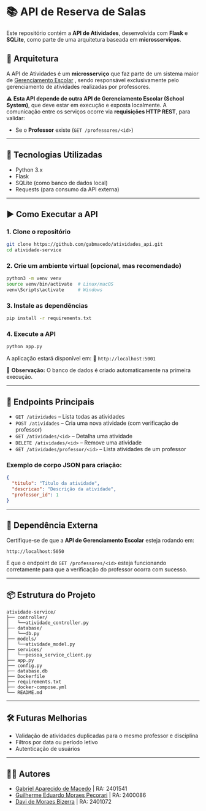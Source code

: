 # 📚 API de Reserva de Salas

Este repositório contém a **API de Atividades**, desenvolvida com **Flask** e **SQLite**, como parte de uma arquitetura baseada em **microsserviços**.

## 🧩 Arquitetura

A API de Atividades é um **microsserviço** que faz parte de um sistema maior de [Gerenciamento Escolar](https://github.com/gabmacedo/schoolSystem_API.git)
, sendo responsável exclusivamente pelo gerenciamento de atividades realizadas por professores.

⚠️ **Esta API depende de outra API de Gerenciamento Escolar (School System)**, que deve estar em execução e exposta localmente. A comunicação entre os serviços ocorre via **requisições HTTP REST**, para validar:

- Se o **Professor** existe (`GET /professores/<id>`)

---

## 🚀 Tecnologias Utilizadas

- Python 3.x
- Flask
- SQLite (como banco de dados local)
- Requests (para consumo da API externa)

---

## ▶️ Como Executar a API

### 1. Clone o repositório

```bash
git clone https://github.com/gabmacedo/atividades_api.git
cd atividade-service
```

### 2. Crie um ambiente virtual (opcional, mas recomendado)

```bash
python3 -m venv venv
source venv/bin/activate  # Linux/macOS
venv\Scripts\activate     # Windows
```

### 3. Instale as dependências

```bash
pip install -r requirements.txt
```

### 4. Execute a API

```bash
python app.py
```

A aplicação estará disponível em:
📍 `http://localhost:5001`

📝 **Observação:** O banco de dados é criado automaticamente na primeira execução.

---

## 📡 Endpoints Principais

- `GET /atividades` – Lista todas as atividades
- `POST /atividades` – Cria uma nova atividade (com verificação de professor)
- `GET /atividades/<id>` – Detalha uma atividade
- `DELETE /atividades/<id>` – Remove uma atividade
- `GET /atividades/professor/<id>` – Lista atividades de um professor

### Exemplo de corpo JSON para criação:

```json
{
  "titulo": "Titulo da atividade",
  "descricao": "Descrição da atividade",
  "professor_id": 1
}
```

---

## 🔗 Dependência Externa

Certifique-se de que a **API de Gerenciamento Escolar** esteja rodando em:

```
http://localhost:5050
```

E que o endpoint de `GET /professores/<id>` esteja funcionando corretamente para que a verificação do professor ocorra com sucesso.

---

## 📦 Estrutura do Projeto

```
atividade-service/
├── controller/
│   └──atividade_controller.py
├── database/
│   └──db.py
├── models/
│   └──atividade_model.py
├── services/
│   └──pessoa_service_client.py
├── app.py
├── config.py
├── database.db
├── Dockerfile
├── requirements.txt
├── docker-compose.yml
└── README.md
```

---

## 🛠️ Futuras Melhorias

- Validação de atividades duplicadas para o mesmo professor e disciplina
- Filtros por data ou período letivo
- Autenticação de usuários

---

## 🧑‍💻 Autores

- [Gabriel Aparecido de Macedo](https://github.com/gabmacedo) | RA: 2401541  
- [Guilherme Eduardo Moraes Pecorari](https://github.com/GuilhermePecorari) | RA: 2400086  
- [Davi de Moraes Bizerra](https://github.com/Davibizerra) | RA: 2401072

